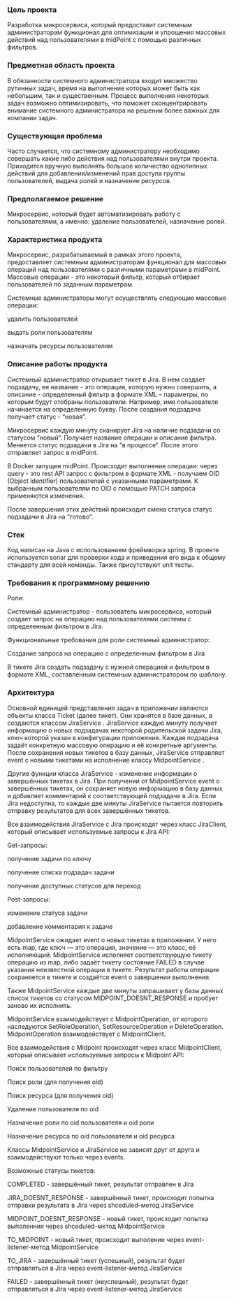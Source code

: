 ### Цель проекта 

Разработка микросервиса, который предоставит системным администраторам функционал для оптимизации и упрощения массовых действий над пользователями в midPoint с помощью различных фильтров.


### Предметная область проекта

В обязанности системного администратора входит множество рутинных задач, время на выполнение которых может быть как небольшим, так и существенным. Процесс выполнения некоторых задач возможно оптимизировать, что поможет сконцентрировать внимание системного администратора на решении более важных для компании задач.


### Существующая проблема

Часто случается, что системному администратору необходимо совершать какие либо действия над пользователями внутри проекта. Приходится вручную выполнять большое количество однотипных действий для добавления/изменений прав доступа группы пользователей, выдача ролей и назначение ресурсов. 

 
### Предполагаемое решение

Микросервис, который будет автоматизировать работу с пользователями, а именно: удаление пользователей, назначение ролей.

 
### Характеристика продукта

Микросервис, разрабатываемый в рамках этого проекта, предоставляет системным администраторам  функционал для массовых операций над пользователями с различными параметрами в midPoint. Массовые операции - это некоторый фильтр, который отбирает пользователей по заданным параметрам.

Системные администраторы могут осуществлять следующие массовые операции:

удалить пользователей 

выдать роли пользователям

назначать ресурсы пользователям


### Описание работы продукта

Системный администратор открывает тикет в Jira. В нем создает подзадачу, ее название - это операция, которую нужно совершить, а описание - определенный фильтр в формате XML – параметры, по которым будут отобраны пользователи. Например, имя пользователя начинается на определенную букву. После создания подзадача получает статус - “новая”.

Микросервис каждую минуту сканирует Jira на наличие подзадачи со статусом “новый“. Получает название операции и описание фильтра. Меняется статус подзадачи в Jira на “в процессе“. После этого отправляет запрос в midPoint.

В Docker запущен  midPoint. Происходит выполнение операции: через query - это rest API запрос с фильтром в формате XML - получаем OID (Object identifier) пользователей с указанными параметрами. К  выбранным пользователям по OID с помощью PATCH запроса применяются изменения.

После завершения этих действий происходит смена статуса статус подзадачи в Jira на “готово“.

### Стек
Код написан на Java с использованием фреймворка spring. В проекте используется sonar для проверки кода и приведения его вида к общему стандарту для всей команды. Также присутствуют unit тесты.

 
### Требования к программному решению

Роли:

Системный администратор - пользователь микросервиса, который создает запрос на операцию над пользователями системы с определенным фильтром в Jira.

Функциональные требования для роли системный администратор:

Создание запроса на операцию с определенным фильтром в Jira

В тикете Jira создать подзадачу с нужной операцией и фильтром в формате XML, составленным системным администратором по шаблону.


### Архитектура

Основной единицей представления задач в приложении являются объекты класса Ticket (далее тикет). Они хранятся в базе данных, а создаются классом JiraService . JiraService каждую минуту получает информацию о новых подзадачах некоторой родительской задачи Jira, ключ которой указан в конфигурации приложения. Каждая подзадача задаёт конкретную массовую операцию и её конкретные аргументы. После сохранения новых тикетов в базу данных, JiraService отправляет event с новыми тикетами на исполнение классу MidpointService .

Другие функции класса JiraService - изменение информации о завершённых тикетах в Jira. При получении от MidpointService event о завершённых тикетах, он сохраняет новую информацию в базу данных и добавляет комментарий к соответствующей подзадаче в Jira. Если Jira недоступна, то каждые две минуты JiraService пытается повторить отправку результатов для всех завершённых тикетов.

Все взаимодействия JiraService с Jira происходят через класс JiraClient, который описывает используемые запросы к Jira API:

Get-запросы:

получение задачи по ключу

получение списка подзадач задачи

получение доступных статусов для переход

Post-запросы:

изменение статуса задачи

добавление комментария к задаче

MidpointService ожидает event о новых тикетах в приложении. У него есть map, где ключ — это операция, значение — это класс, её исполняющий. MidpointService исполняет соответствующую тикету операцию из map, либо задаёт тикету состояние FAILED в случае указания неизвестной операции в тикете. Результат работы операции сохраняется в тикете и создаётся event о завершении выполнения.

Также MidpointService каждые две минуты запрашивает у базы данных список тикетов со статусом MIDPOINT_DOESNT_RESPONSE и пробует заново их исполнить.

MidpointService взаимодействует с MidpointOperation, от которого наследуются SetRoleOperation, SetResourceOperation и DeleteOperation. MidpointOperation взаимодействует с  MidpointClient.

Все взаимодействия с Midpoint происходят через класс MidpointClient, который описывает используемые запросы к Midpoint API:

Поиск пользователей по фильтру

Поиск роли (для получения oid)

Поиск ресурса (для получения oid)

Удаление пользователя по oid

Назначение роли по oid пользователя и oid роли

Назначение ресурса по oid пользователя и oid ресурса

Классы MidpointService и JiraService не зависят друг от друга и взаимодействуют только через events.

Возможные статусы тикетов:

COMPLETED - завершённый тикет, результат отправлен в Jira

JIRA_DOESNT_RESPONSE - завершённый тикет, происходит попытка отправки результата в Jira через shceduled-метод JiraService

MIDPOINT_DOESNT_RESPONSE - новый тикет, происходит попытка выполенния через shceduled-метод MidpointService

TO_MIDPOINT - новый тикет, происходит выполение через event-listener-метод MidpointService

TO_JIRA - завершённый тикет (успешный), результат будет отправляться в Jira через event-listener-метод JiraService

FAILED - завершённый тикет (неуспешный), результат будет отправляться в Jira через event-listener-метод JiraService

